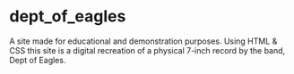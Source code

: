 # dept_of_eagles

A site made for educational and demonstration purposes. Using HTML & CSS this site is a digital recreation of a physical 7-inch record by the band, Dept of Eagles.
